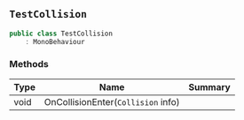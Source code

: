 ## `TestCollision`

```csharp
public class TestCollision
    : MonoBehaviour

```

### Methods

| Type | Name | Summary | 
| --- | --- | --- | 
| void | OnCollisionEnter(`Collision` info) |  | 


